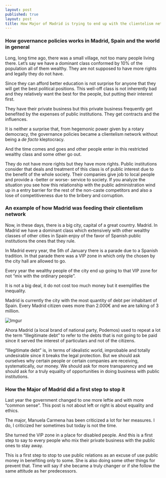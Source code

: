 ```yaml
---
layout: post
published: true
layout: post
title: How Major of Madrid is trying to end up with the clientelism network
---
```





### How governance policies works in Madrid, Spain and the world in general

Long, long time ago, there was a small village, not too many people living there. Let’s say we have a dominant class conformed by 10% of the population all of them wealthy. They are not supposed to have more rights and legally they do not have.

Since they can afford better education is not surprise for anyone that they will get the best political positions. This well-off class is not inherently bad and they relatively want the best for the people, but putting their interest first.

They have their private business but this private business frequently get benefited by the expenses of public institutions. They get contracts and the influences.

It is neither a surprise that, from hegemonic power given by a rotary democracy, the governance policies became a clientelism network without being a _de facto_ kleptocracy. 

And the time comes and goes and other people enter in this restricted wealthy class and some other go out.

They do not have more rights but they have more rights. Public institutions consider that deals and treatment of this class is of public interest due to the benefit of the whole society. Their companies give job to local people and provide a -better or worse- service to society. If you analyze the situation you see how this relationship with the public administration wind up in a entry barrier for the rest of the non-caste competitors and also a lose of competitiveness due to the bribery and corruption. 

### An example of how Madrid was feeding their clientelism network

Now, in these days, there is a big city, capital of a great country. Madrid. In Madrid we have a dominant class which extensively with other wealthy classes of other cities in Spain enjoy of the favor of Spanish public institutions the ones that they rule.

In Madrid every year, the 5th of January there is a parade due to a Spanish tradition. In that parade there was a VIP zone in which only the chosen by the city hall are allowed to go.

Every year the wealthy people of the city end up going to that VIP zone for not “mix with the ordinary people”.

It is not a big deal, it do not cost too much money but it exemplifies the inequality.

Madrid is currently the city with the most quantity of debt per inhabitant of Spain. Every Madrid citizen owes more than 2.000€ and we are talking of 3 million.

![Imgur](http://i.imgur.com/BZmUR3X.jpg)

Ahora Madrid (a local brand of national party, Podemos) used to repeat a lot the term “Illegitimate debt” to refer to the debts that is not going to be paid since it served the interest of particulars and not of the citizens.

”Illegitimate debt” is, in terms of idealistic world, improbable and totally undesirable since it breaks the legal protection. But we should ask ourselves why certain people or certain companies are receiving, systematically, our money. We should ask for more transparency and we should ask for a truly equality of opportunities in doing business with public institutions.

### How the Major of Madrid did a first step to stop it

Last year the government changed to one more leftie and with more “common sense”. This post is not about left or right is about equality and ethics.

The major, Manuela Carmena has been criticized a lot for her measures. I do, I criticized her sometimes but today is not the time.

She turned the VIP zone in a place for disabled people. And this is a first step to say to every people who mix their private business with the public ones to stay away.
 
This is a first step to stop to use public relations as an excuse of use public money in benefiting only to some. She is also doing some other things for prevent that. Time will say if she became a truly changer or if she follow the same attitude as her predecessors.
